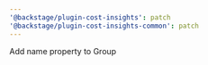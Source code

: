 ```yaml
---
'@backstage/plugin-cost-insights': patch
'@backstage/plugin-cost-insights-common': patch
---
```


Add name property to Group
